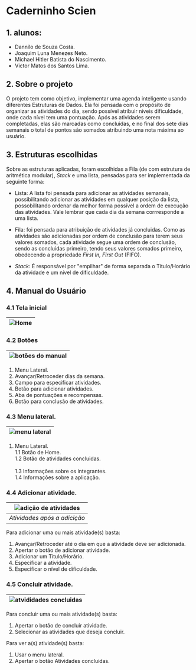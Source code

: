 # Caderninho Scien
## 1. alunos:
- Dannilo de Souza Costa.
- Joaquim Luna Menezes Neto.
- Michael Hitler Batista do Nascimento.
- Victor Matos dos Santos Lima.
## 2. Sobre o projeto
O projeto tem como objetivo, implementar uma agenda inteligente usando diferentes Estruturas de Dados. Ela foi pensada com o propósito de organizar as atividades do dia, sendo possível atribuir niveis dificuldade, onde cada nível tem uma pontuação. Após as atividades serem completadas, elas são marcadas como concluidas, e no final dos sete dias semanais o total de pontos são somados atribuindo uma nota máxima ao usuário.
## 3. Estruturas escolhidas 
Sobre as estruturas aplicadas, foram escolhidas a Fila (de com estrutura de aritmética modular), *Stack* e uma lista, pensadas para ser implementada da seguinte forma:

- Lista:
A lista foi pensada para adicionar as atividades semanais, possibilitando adicionar as atividades em qualquer posição da lista, possobilitando ordenar da melhor forma possível a ordem de execução das atividades. Vale lembrar que cada dia da semana corrresponde a uma lista. 

- Fila:
foi pensada para atribuição de atividades já concluidas. Como as atividades são adicionadas por ordem de conclusão para terem seus valores somados, cada atividade segue uma ordem de conclusão, sendo as concluidas primeiro, tendo seus valores somados primeiro, obedecendo a propriedade *First In, First Out* (FIFO). 

- *Stack*: 
É responsável por "empilhar" de forma separada o Título/Horário da atividade e um nível de dificuldade.

## 4. Manual do Usuário
### 4.1 Tela inicial
|![Home](https://github.com/miHITLER/Projeto-Estrutura-de-Dados---Caderninho/blob/main/prints/Tela%20Principal.jpeg?raw=true)|
|:--:| 

### 4.2 Botões
|![botões do manual](https://github.com/miHITLER/Projeto-Estrutura-de-Dados---Caderninho/blob/main/prints/Tela%20Principal%20manual.jpg?raw=true)|
|:--:| 

1. Menu Lateral.
3. Avançar/Retroceder dias da semana.
4. Campo para especificar atividades.
5. Botão para adicionar atividades. 
6. Aba de pontuações e recompensas. 
7. Botão para conclusão de atividades.

### 4.3 Menu lateral.
|![menu lateral](https://github.com/miHITLER/Projeto-Estrutura-de-Dados---Caderninho/blob/main/prints/Atividades%20para%20concluir.jpg?raw=true)|
|:--:| 
1. Menu Lateral. <br/>
  1.1 Botão de Home. <br/>
  1.2 Botão de atividades concluidas.<br/>\
  1.3 Informações sobre os integrantes. <br/>
  1.4 Informações sobre a aplicação.

### 4.4 Adicionar atividade.
|![adição de atividades](https://user-images.githubusercontent.com/85904207/145924716-bac5129d-11e5-468d-b7cb-f453d771aaab.png)|
|:--:| 
| *Atividades após a adicição* |

Para adicionar uma ou mais atividade(s) basta:
1. Avançar/Retroceder até o dia em que a atividade deve ser adicionada.
2. Apertar o botão de adicionar atividade.
3. Adicionar um Titulo/Horário.
4. Especificar a atividade.
5. Especificar o nível de dificuldade. 

### 4.5 Concluir atividade.
|![atvididades concluidas](https://github.com/miHITLER/Projeto-Estrutura-de-Dados---Caderninho/blob/main/prints/Atividades%20concluidas.jpeg?raw=true)|
|:--:|
Para concluir uma ou mais atividade(s) basta:
1. Apertar o botão de concluir atividade.
2. Selecionar as atividades que deseja concluir.

Para ver a(s) atividade(s) basta:
1. Usar o menu lateral.
2. Apertar o botão Atividades concluidas.
